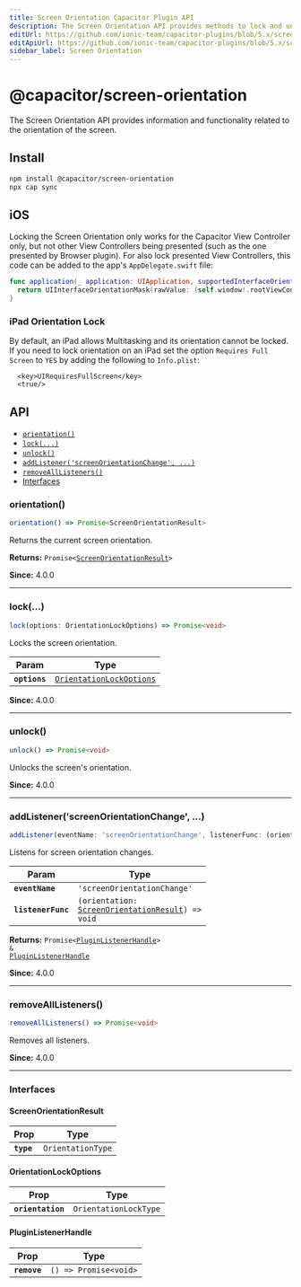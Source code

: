 ```yaml
---
title: Screen Orientation Capacitor Plugin API
description: The Screen Orientation API provides methods to lock and unlock the screen orientation.
editUrl: https://github.com/ionic-team/capacitor-plugins/blob/5.x/screen-orientation/README.md
editApiUrl: https://github.com/ionic-team/capacitor-plugins/blob/5.x/screen-orientation/src/definitions.ts
sidebar_label: Screen Orientation
---
```


# @capacitor/screen-orientation

The Screen Orientation API provides information and functionality related to the orientation of the screen.

## Install

```bash
npm install @capacitor/screen-orientation
npx cap sync
```

## iOS

Locking the Screen Orientation only works for the Capacitor View Controller only, but not other View Controllers being presented (such as the one presented by Browser plugin).
For also lock presented View Controllers, this code can be added to the app's `AppDelegate.swift` file:

```swift
func application(_ application: UIApplication, supportedInterfaceOrientationsFor window: UIWindow?) -> UIInterfaceOrientationMask {
  return UIInterfaceOrientationMask(rawValue: (self.window!.rootViewController as! CAPBridgeViewController).supportedInterfaceOrientations.rawValue)
}
```

### iPad Orientation Lock

By default, an iPad allows Multitasking and its orientation cannot be locked. If you need to lock orientation on an iPad set the option `Requires Full Screen` to `YES` by adding the following to `Info.plist`:

```
  <key>UIRequiresFullScreen</key>
  <true/>
```

## API

<docgen-index>

* [`orientation()`](#orientation)
* [`lock(...)`](#lock)
* [`unlock()`](#unlock)
* [`addListener('screenOrientationChange', ...)`](#addlistenerscreenorientationchange)
* [`removeAllListeners()`](#removealllisteners)
* [Interfaces](#interfaces)

</docgen-index>

<docgen-api>


### orientation()

```typescript
orientation() => Promise<ScreenOrientationResult>
```

Returns the current screen orientation.

**Returns:** <code>Promise&lt;<a href="#screenorientationresult">ScreenOrientationResult</a>&gt;</code>

**Since:** 4.0.0

--------------------


### lock(...)

```typescript
lock(options: OrientationLockOptions) => Promise<void>
```

Locks the screen orientation.

| Param         | Type                                                                      |
| ------------- | ------------------------------------------------------------------------- |
| **`options`** | <code><a href="#orientationlockoptions">OrientationLockOptions</a></code> |

**Since:** 4.0.0

--------------------


### unlock()

```typescript
unlock() => Promise<void>
```

Unlocks the screen's orientation.

**Since:** 4.0.0

--------------------


### addListener('screenOrientationChange', ...)

```typescript
addListener(eventName: 'screenOrientationChange', listenerFunc: (orientation: ScreenOrientationResult) => void) => Promise<PluginListenerHandle> & PluginListenerHandle
```

Listens for screen orientation changes.

| Param              | Type                                                                                                  |
| ------------------ | ----------------------------------------------------------------------------------------------------- |
| **`eventName`**    | <code>'screenOrientationChange'</code>                                                                |
| **`listenerFunc`** | <code>(orientation: <a href="#screenorientationresult">ScreenOrientationResult</a>) =&gt; void</code> |

**Returns:** <code>Promise&lt;<a href="#pluginlistenerhandle">PluginListenerHandle</a>&gt; & <a href="#pluginlistenerhandle">PluginListenerHandle</a></code>

**Since:** 4.0.0

--------------------


### removeAllListeners()

```typescript
removeAllListeners() => Promise<void>
```

Removes all listeners.

**Since:** 4.0.0

--------------------


### Interfaces


#### ScreenOrientationResult

| Prop       | Type                         |
| ---------- | ---------------------------- |
| **`type`** | <code>OrientationType</code> |


#### OrientationLockOptions

| Prop              | Type                             |
| ----------------- | -------------------------------- |
| **`orientation`** | <code>OrientationLockType</code> |


#### PluginListenerHandle

| Prop         | Type                                      |
| ------------ | ----------------------------------------- |
| **`remove`** | <code>() =&gt; Promise&lt;void&gt;</code> |

</docgen-api>